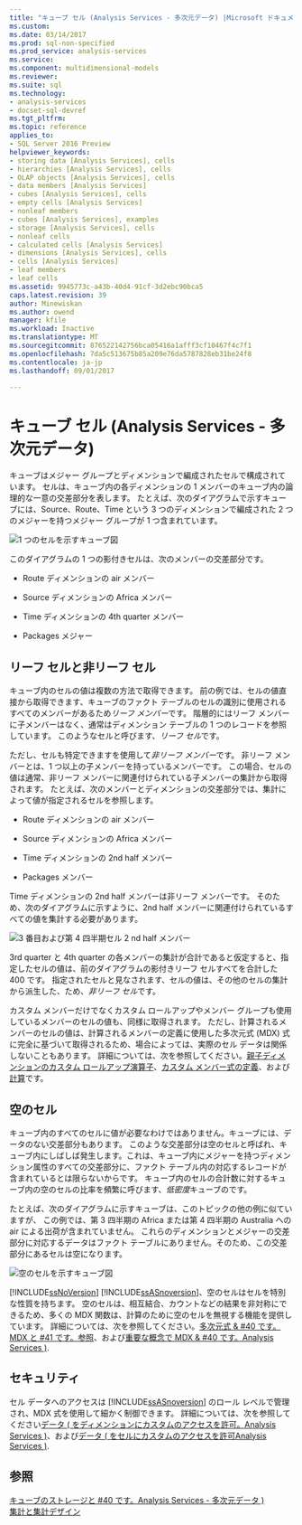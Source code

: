 ```yaml
---
title: "キューブ セル (Analysis Services - 多次元データ) |Microsoft ドキュメント"
ms.custom: 
ms.date: 03/14/2017
ms.prod: sql-non-specified
ms.prod_service: analysis-services
ms.service: 
ms.component: multidimensional-models
ms.reviewer: 
ms.suite: sql
ms.technology:
- analysis-services
- docset-sql-devref
ms.tgt_pltfrm: 
ms.topic: reference
applies_to:
- SQL Server 2016 Preview
helpviewer_keywords:
- storing data [Analysis Services], cells
- hierarchies [Analysis Services], cells
- OLAP objects [Analysis Services], cells
- data members [Analysis Services]
- cubes [Analysis Services], cells
- empty cells [Analysis Services]
- nonleaf members
- cubes [Analysis Services], examples
- storage [Analysis Services], cells
- nonleaf cells
- calculated cells [Analysis Services]
- dimensions [Analysis Services], cells
- cells [Analysis Services]
- leaf members
- leaf cells
ms.assetid: 9945773c-a43b-40d4-91cf-3d2ebc90bca5
caps.latest.revision: 39
author: Minewiskan
ms.author: owend
manager: kfile
ms.workload: Inactive
ms.translationtype: MT
ms.sourcegitcommit: 876522142756bca05416a1afff3cf10467f4c7f1
ms.openlocfilehash: 7da5c513675b85a209e76da5787828eb31be24f8
ms.contentlocale: ja-jp
ms.lasthandoff: 09/01/2017

---
```

# <a name="cube-cells-analysis-services---multidimensional-data"></a>キューブ セル (Analysis Services - 多次元データ)
  キューブはメジャー グループとディメンションで編成されたセルで構成されています。 セルは、キューブ内の各ディメンションの 1 メンバーのキューブ内の論理的な一意の交差部分を表します。 たとえば、次のダイアグラムで示すキューブには、Source、Route、Time という 3 つのディメンションで編成された 2 つのメジャーを持つメジャー グループが 1 つ含まれています。  
  
 ![1 つのセルを示すキューブ図](../../analysis-services/multidimensional-models-olap-logical-cube-objects/media/as-cubeintro5.gif "1 つのセルを示すキューブ図")  
  
 このダイアグラムの 1 つの影付きセルは、次のメンバーの交差部分です。  
  
-   Route ディメンションの air メンバー  
  
-   Source ディメンションの Africa メンバー  
  
-   Time ディメンションの 4th quarter メンバー  
  
-   Packages メジャー  
  
## <a name="leaf-and-nonleaf-cells"></a>リーフ セルと非リーフ セル  
 キューブ内のセルの値は複数の方法で取得できます。 前の例では、セルの値直接から取得できます、キューブのファクト テーブルのセルの識別に使用されるすべてのメンバーがあるため*リーフ メンバー*です。 階層的にはリーフ メンバーに子メンバーはなく、通常はディメンション テーブルの 1 つのレコードを参照しています。 このようなセルと呼びます、*リーフ セル*です。  
  
 ただし、セルも特定できますを使用して*非リーフ メンバー*です。 非リーフ メンバーとは、1 つ以上の子メンバーを持っているメンバーです。 この場合、セルの値は通常、非リーフ メンバーに関連付けられている子メンバーの集計から取得されます。 たとえば、次のメンバーとディメンションの交差部分では、集計によって値が指定されるセルを参照します。  
  
-   Route ディメンションの air メンバー  
  
-   Source ディメンションの Africa メンバー  
  
-   Time ディメンションの 2nd half メンバー  
  
-   Packages メンバー  
  
 Time ディメンションの 2nd half メンバーは非リーフ メンバーです。 そのため、次のダイアグラムに示すように、2nd half メンバーに関連付けられているすべての値を集計する必要があります。  
  
 ![3 番目および第 4 四半期セル 2 nd half メンバー](../../analysis-services/multidimensional-models-olap-logical-cube-objects/media/as-cubeintro6.gif "第 3、第 4 四半期セル 2 nd half メンバー")  
  
 3rd quarter と 4th quarter の各メンバーの集計が合計であると仮定すると、指定したセルの値は、前のダイアグラムの影付きリーフ セルすべてを合計した 400 です。 指定されたセルと見なされます、セルの値は、その他のセルの集計から派生した、ため、*非リーフ セル*です。  
  
 カスタム メンバーだけでなくカスタム ロールアップやメンバー グループも使用しているメンバーのセルの値も、同様に取得されます。 ただし、計算されるメンバーのセルの値は、計算されるメンバーの定義に使用した多次元式 (MDX) 式に完全に基づいて取得されるため、場合によっては、実際のセル データは関係しないこともあります。 詳細については、次を参照してください。[親子ディメンションのカスタム ロールアップ演算子](../../analysis-services/multidimensional-models/parent-child-dimension-attributes-custom-rollup-operators.md)、[カスタム メンバー式の定義](../../analysis-services/multidimensional-models/attribute-properties-define-custom-member-formulas.md)、および[計算](../../analysis-services/multidimensional-models-olap-logical-cube-objects/calculations.md)です。  
  
## <a name="empty-cells"></a>空のセル  
 キューブ内のすべてのセルに値が必要なわけではありません。キューブには、データのない交差部分もあります。 このような交差部分は空のセルと呼ばれ、キューブ内にしばしば発生します。これは、キューブ内にメジャーを持つディメンション属性のすべての交差部分に、ファクト テーブル内の対応するレコードが含まれているとは限らないからです。 キューブ内のセルの合計数に対するキューブ内の空のセルの比率を頻繁に呼びます、*低密度*キューブのです。  
  
 たとえば、次のダイアグラムに示すキューブは、このトピックの他の例に似ていますが、 この例では、第 3 四半期の Africa または第 4 四半期の Australia への air による出荷が含まれていません。 これらのディメンションとメジャーの交差部分に対応するデータはファクト テーブルにありません。そのため、この交差部分にあるセルは空になります。  
  
 ![空のセルを示すキューブ図](../../analysis-services/multidimensional-models-olap-logical-cube-objects/media/as-cubeintro7.gif "空のセルを示すキューブ図")  
  
 [!INCLUDE[ssNoVersion](../../includes/ssnoversion-md.md)] [!INCLUDE[ssASnoversion](../../includes/ssasnoversion-md.md)]、空のセルはセルを特別な性質を持ちます。 空のセルは、相互結合、カウントなどの結果を非対称にできるため、多くの MDX 関数は、計算のために空のセルを無視する機能を提供しています。 詳細については、次を参照してください。[多次元式 & #40 です。MDX と #41 です。参照](../../mdx/multidimensional-expressions-mdx-reference.md)、および[重要な概念で MDX & #40 です。Analysis Services &#41;](../../analysis-services/multidimensional-models/mdx/key-concepts-in-mdx-analysis-services.md).  
  
## <a name="security"></a>セキュリティ  
 セル データへのアクセスは [!INCLUDE[ssASnoversion](../../includes/ssasnoversion-md.md)] のロール レベルで管理され、MDX 式を使用して細かく制御できます。 詳細については、次を参照してください[データ &#40; をディメンションにカスタムのアクセスを許可。Analysis Services &#41;](../../analysis-services/multidimensional-models/grant-custom-access-to-dimension-data-analysis-services.md)、および[データ &#40; をセルにカスタムのアクセスを許可Analysis Services &#41;](../../analysis-services/multidimensional-models/grant-custom-access-to-cell-data-analysis-services.md).  
  
## <a name="see-also"></a>参照  
 [キューブのストレージと #40 です。Analysis Services - 多次元データ &#41;](../../analysis-services/multidimensional-models-olap-logical-cube-objects/cube-storage-analysis-services-multidimensional-data.md)   
 [集計と集計デザイン](../../analysis-services/multidimensional-models-olap-logical-cube-objects/aggregations-and-aggregation-designs.md)  
  
  

